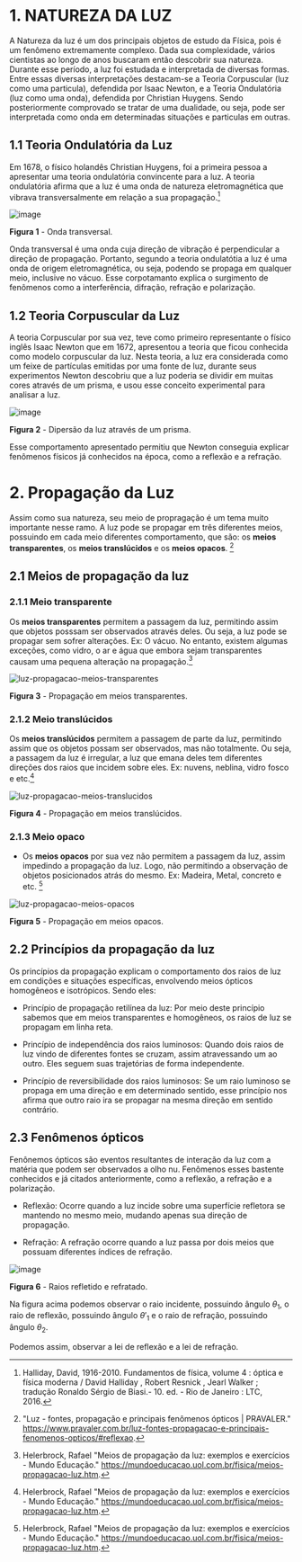  # 1. NATUREZA DA LUZ
 
A Natureza da luz é um dos principais objetos de estudo da Física, pois é um fenômeno extremamente complexo. Dada sua complexidade, vários cientistas ao longo de anos buscaram então descobrir sua natureza. Durante esse período, a luz foi estudada e interpretada de diversas formas. Entre essas diversas interpretações destacam-se a Teoria Corpuscular (luz como uma particula), defendida por Isaac Newton, e a Teoria Ondulatória (luz como uma onda), defendida por Christian Huygens. Sendo posteriormente comprovado se tratar de uma dualidade, ou seja, pode ser interpretada como onda em determinadas situações e particulas em outras.

## 1.1 Teoria Ondulatória da Luz

Em 1678, o físico holandês Christian Huygens, foi a primeira pessoa a apresentar uma teoria ondulatória convincente para a luz. A teoria ondulatória afirma que a luz é uma onda de natureza eletromagnética que vibrava transversalmente em relação a sua propagação.[^1]

![image](https://user-images.githubusercontent.com/118854820/207201242-debd7958-f2d4-421c-b688-2638e4f2a304.png)

**Figura 1** - Onda transversal.

Onda transversal é uma onda cuja direção de vibração é perpendicular a direção de propagação. Portanto, segundo a teoria ondulatótia a luz é uma onda de origem eletromagnética, ou seja, podendo se propaga em qualquer meio, inclusive no vácuo. Esse corpotamanto explica o surgimento de fenômenos como a interferência, difração, refração e polarização.

## 1.2 Teoria Corpuscular da Luz

A teoria Corpuscular por sua vez, teve como primeiro representante o físico inglês Isaac Newton que em 1672, apresentou a teoria que ficou conhecida como modelo corpuscular da luz. Nesta teoria, a luz era considerada como um feixe de partículas emitidas por uma fonte de luz, durante seus experimentos Newton descobriu que a luz poderia se dividir em muitas cores através de um prisma, e usou esse conceito experimental para analisar a luz.

![image](https://user-images.githubusercontent.com/118854820/207229200-574a82dd-9412-4e74-ba0e-db645e468e7f.png)

**Figura 2** - Dipersão da luz através de um prisma.

Esse comportamento apresentado permitiu que Newton conseguia explicar fenômenos físicos já conhecidos na época, como a reflexão e a refração.

# 2. Propagação da Luz

Assim como sua natureza, seu meio de propragação é um tema muito importante nesse ramo. A luz pode se propagar em três diferentes meios, possuindo em cada meio diferentes comportamento, que são: os **meios transparentes**, os **meios translúcidos** e os **meios opacos**. [^2]

## 2.1 Meios de propagação da luz

### 2.1.1 Meio transparente 
Os **meios transparentes** permitem a passagem da luz, permitindo assim que objetos posssam ser observados através deles. Ou seja, a luz pode se propagar sem sofrer alterações. Ex: O vácuo.
No entanto, existem algumas exceções, como vidro, o ar e água que embora sejam transparentes causam uma pequena alteração na propagação.[^3]

![luz-propagacao-meios-transparentes](https://user-images.githubusercontent.com/118854820/207232731-c97b17b5-0d64-4cb9-93cf-c81e6a61d647.png)

**Figura 3** - Propagação em meios transparentes.

### 2.1.2 Meio translúcidos
Os **meios translúcidos** permitem a passagem de parte da luz, permitindo assim que os objetos possam ser observados, mas não totalmente. Ou seja, a passagem da luz é irregular, a luz que emana deles tem diferentes direções dos raios que incidem sobre eles. Ex: nuvens, neblina, vidro fosco e etc.[^3]

![luz-propagacao-meios-translucidos](https://user-images.githubusercontent.com/118854820/207236233-b363e60d-65b3-46c9-89a2-ab1b65deb97a.png)

**Figura 4** - Propagação em meios translúcidos.

### 2.1.3 Meio opaco
* Os **meios opacos** por sua vez não permitem a passagem da luz, assim impedindo a propagação da luz. Logo, não permitindo a observação de objetos posicionados atrás do mesmo. Ex: Madeira, Metal, concreto e etc. [^3]

![luz-propagacao-meios-opacos](https://user-images.githubusercontent.com/118854820/207237131-e311fdb0-40fa-4f72-97d4-da6cfa1cabcc.png)

**Figura 5** - Propagação em meios opacos.

## 2.2 Princípios da propagação da luz

Os princípios da propagação explicam o comportamento dos raios de luz em condições e situações específicas, envolvendo meios ópticos homogêneos e isotrópicos. Sendo eles: 

* Princípio de propagação retilínea da luz: Por meio deste princípio sabemos que em meios transparentes e homogêneos, os raios de luz se propagam em linha reta.

* Princípio de independência dos raios luminosos: Quando dois raios de luz vindo de diferentes fontes se cruzam, assim atravessando um ao outro. Eles seguem suas trajetórias de forma independente.
* Princípio de reversibilidade dos raios luminosos: Se um raio luminoso se propaga em uma direção e em determinado sentido, esse princípio nos afirma que outro raio ira se propagar na mesma direção em sentido contrário.

## 2.3 Fenômenos ópticos

Fenônemos ópticos são eventos resultantes de interação da luz com a matéria que podem ser observados a olho nu. Fenômenos esses bastente conhecidos e já citados anteriormente, como a reflexão, a refração e a polarização.

* Reflexão: Ocorre quando a luz incide sobre uma superfície refletora se mantendo no mesmo meio, mudando apenas sua direção de propagação.

* Refração: A refração ocorre quando a luz passa por dois meios que possuam diferentes índices de refração.

![image](https://user-images.githubusercontent.com/118854820/207246335-ebe37ec6-59b2-4398-8ef3-81018dd7c724.png)

**Figura 6** - Raios refletido e refratado.

Na figura acima podemos observar o raio incidente, possuindo ângulo $\theta_1$, o raio de reflexão, possuindo ângulo $\theta'_1$ e o raio de refração, possuindo ângulo $\theta_2$.

Podemos assim, observar a lei de reflexão e a lei de refração.


[^1]:Halliday, David, 1916-2010. Fundamentos de física, volume 4 : óptica e física moderna / David Halliday , Robert Resnick , Jearl Walker ; tradução Ronaldo Sérgio de Biasi.- 10. ed. - Rio de Janeiro : LTC, 2016.
[^2]:"Luz - fontes, propagação e principais fenômenos ópticos | PRAVALER." https://www.pravaler.com.br/luz-fontes-propagacao-e-principais-fenomenos-opticos/#reflexao.
[^3]:Helerbrock, Rafael "Meios de propagação da luz: exemplos e exercícios - Mundo Educação." https://mundoeducacao.uol.com.br/fisica/meios-propagacao-luz.htm.
